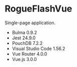 # RogueFlashVue

Single-page application.

- Bulma 0.9.2
- Jest 24.9.0
- PouchDB 7.2.2
- Visual Studio Code 1.56.2
- Vue Router 4.0.0
- Vue.js 3.0.0
